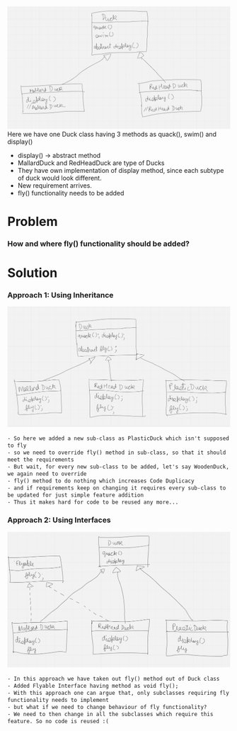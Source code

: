 ![img_1.png](img_1.png)
Here we have one Duck class having 3 methods as quack(), swim() and display()

- display() -> abstract method
- MallardDuck and RedHeadDuck are type of Ducks
- They have own implementation of display method, since each subtype of duck would look different.
- New requirement arrives.
- fly() functionality needs to be added

# Problem
### How and where fly() functionality should be added?

# Solution
### Approach 1: Using Inheritance
![img.png](img.png)

    - So here we added a new sub-class as PlasticDuck which isn't supposed to fly
    - so we need to override fly() method in sub-class, so that it should meet the requirements
    - But wait, for every new sub-class to be added, let's say WoodenDuck, we again need to override
    - fly() method to do nothing which increases Code Duplicacy
    - and if requirements keep on changing it requires every sub-class to be updated for just simple feature addition
    - Thus it makes hard for code to be reused any more...
### Approach 2: Using Interfaces
![img_2.png](img_2.png)

    - In this approach we have taken out fly() method out of Duck class
    - Added Flyable Interface having method as void fly();
    - With this approach one can argue that, only subclasses requiring fly functionality needs to implement
    - but what if we need to change behaviour of fly functionality?
    - We need to then change in all the subclasses which require this feature. So no code is reused :(
